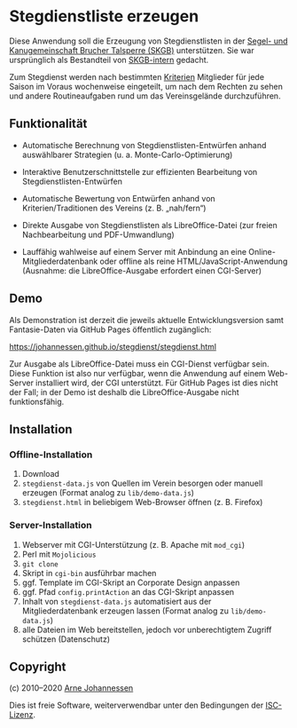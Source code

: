 Stegdienstliste erzeugen
========================

Diese Anwendung soll die Erzeugung von Stegdienstlisten in der [Segel-
und Kanugemeinschaft Brucher Talsperre (SKGB)][1] unterstützen. Sie war
ursprünglich als Bestandteil von [SKGB-intern][2] gedacht.

Zum Stegdienst werden nach bestimmten [Kriterien][3] Mitglieder für jede
Saison im Voraus wochenweise eingeteilt, um nach dem Rechten zu sehen
und andere Routineaufgaben rund um das Vereinsgelände durchzuführen.

[1]: https://www.skgb.de/
[2]: https://intern.skgb.de/
[3]: https://github.com/skgb/stegdienst/wiki/Merkblatt-Stegdienstliste


Funktionalität
--------------

- Automatische Berechnung von Stegdienstlisten-Entwürfen anhand
  auswählbarer Strategien (u. a. Monte-Carlo-Optimierung)

- Interaktive Benutzerschnittstelle zur effizienten Bearbeitung von
  Stegdienstlisten-Entwürfen

- Automatische Bewertung von Entwürfen anhand von Kriterien/Traditionen
  des Vereins (z. B. „nah/fern“)

- Direkte Ausgabe von Stegdienstlisten als LibreOffice-Datei (zur freien
  Nachbearbeitung und PDF-Umwandlung)

- Lauffähig wahlweise auf einem Server mit Anbindung an eine
  Online-Mitgliederdatenbank oder offline als reine
  HTML/JavaScript-Anwendung
  (Ausnahme: die LibreOffice-Ausgabe erfordert einen CGI-Server)


Demo
----

Als Demonstration ist derzeit die jeweils aktuelle Entwicklungsversion
samt Fantasie-Daten via GitHub Pages öffentlich zugänglich:

https://johannessen.github.io/stegdienst/stegdienst.html

Zur Ausgabe als LibreOffice-Datei muss ein CGI-Dienst verfügbar sein.
Diese Funktion ist also nur verfügbar, wenn die Anwendung auf einem
Web-Server installiert wird, der CGI unterstützt. Für GitHub Pages ist
dies nicht der Fall; in der Demo ist deshalb die LibreOffice-Ausgabe
nicht funktionsfähig.


Installation
------------

### Offline-Installation

1. Download
2. `stegdienst-data.js` von Quellen im Verein besorgen oder manuell
   erzeugen (Format analog zu `lib/demo-data.js`)
3. `stegdienst.html` in beliebigem Web-Browser öffnen (z. B. Firefox)

### Server-Installation

1. Webserver mit CGI-Unterstützung (z. B. Apache mit `mod_cgi`)
2. Perl mit `Mojolicious`
3. `git clone`
4. Skript in `cgi-bin` ausführbar machen
5. ggf. Template im CGI-Skript an Corporate Design anpassen
6. ggf. Pfad `config.printAction` an das CGI-Skript anpassen
7. Inhalt von `stegdienst-data.js` automatisiert aus der
   Mitgliederdatenbank erzeugen lassen
   (Format analog zu `lib/demo-data.js`)
8. alle Dateien im Web bereitstellen, jedoch vor unberechtigtem Zugriff
   schützen (Datenschutz)


Copyright
---------

(c) 2010–2020 [Arne Johannessen](https://arne.johannessen.de/)

Dies ist freie Software, weiterverwendbar unter den Bedingungen der
[ISC-Lizenz](https://github.com/johannessen/stegdienst/blob/master/LICENSE.txt).
